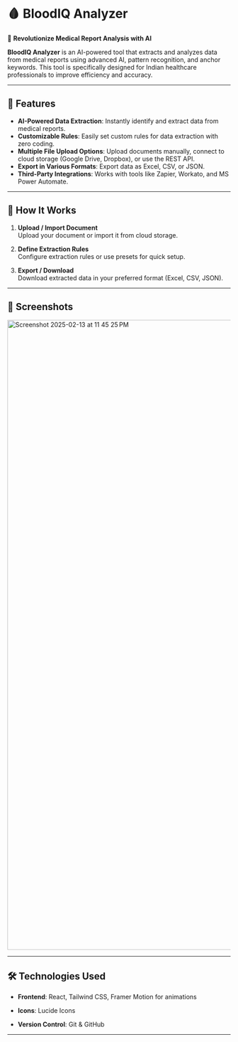 # 🩸 BloodIQ Analyzer  
🚀 **Revolutionize Medical Report Analysis with AI**  

**BloodIQ Analyzer** is an AI-powered tool that extracts and analyzes data from medical reports using advanced AI, pattern recognition, and anchor keywords. This tool is specifically designed for Indian healthcare professionals to improve efficiency and accuracy.

---

## 📖 Features
- **AI-Powered Data Extraction**: Instantly identify and extract data from medical reports.  
- **Customizable Rules**: Easily set custom rules for data extraction with zero coding.  
- **Multiple File Upload Options**: Upload documents manually, connect to cloud storage (Google Drive, Dropbox), or use the REST API.  
- **Export in Various Formats**: Export data as Excel, CSV, or JSON.  
- **Third-Party Integrations**: Works with tools like Zapier, Workato, and MS Power Automate.  

---

## 🎯 How It Works
1. **Upload / Import Document**  
   Upload your document or import it from cloud storage.

2. **Define Extraction Rules**  
   Configure extraction rules or use presets for quick setup.

3. **Export / Download**  
   Download extracted data in your preferred format (Excel, CSV, JSON).

---

## 📸 Screenshots
<img width="1417" alt="Screenshot 2025-02-13 at 11 45 25 PM" src="https://github.com/user-attachments/assets/f96cd1fd-e738-4d14-990e-535e31aca770" />




---

## 🛠️ Technologies Used
- **Frontend**: React, Tailwind CSS, Framer Motion for animations  

- **Icons**: Lucide Icons  
- **Version Control**: Git & GitHub  

---

